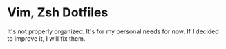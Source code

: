 # Vim, Zsh Dotfiles

It's not properly organized. It's for my personal needs for now. If I
decided to improve it, I will fix them.
